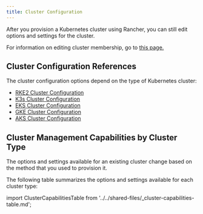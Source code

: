 ```yaml
---
title: Cluster Configuration
---
```


<head>
  <link rel="canonical" href="https://ranchermanager.docs.rancher.com/reference-guides/cluster-configuration"/>
</head>

After you provision a Kubernetes cluster using Rancher, you can still edit options and settings for the cluster.

For information on editing cluster membership, go to [this page.](../../how-to-guides/new-user-guides/manage-clusters/access-clusters/add-users-to-clusters.md)

## Cluster Configuration References

The cluster configuration options depend on the type of Kubernetes cluster:

- [RKE2 Cluster Configuration](rancher-server-configuration/rke2-cluster-configuration.md)
- [K3s Cluster Configuration](rancher-server-configuration/k3s-cluster-configuration.md)
- [EKS Cluster Configuration](rancher-server-configuration/eks-cluster-configuration.md)
- [GKE Cluster Configuration](rancher-server-configuration/gke-cluster-configuration/gke-cluster-configuration.md)
- [AKS Cluster Configuration](rancher-server-configuration/aks-cluster-configuration.md)

## Cluster Management Capabilities by Cluster Type

The options and settings available for an existing cluster change based on the method that you used to provision it.

The following table summarizes the options and settings available for each cluster type:

import ClusterCapabilitiesTable from '../../shared-files/_cluster-capabilities-table.md';

<ClusterCapabilitiesTable />

